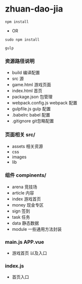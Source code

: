 # zhuan-dao-jia

```
npm install
```
* OR 
```
sudo npm install
```

```
gulp
```


### 资源路径说明

* build 编译配置
* src 源
* game.html 游戏页面
* index.html 首页
* package.json 包管理
* webpack.config.js webpack 配置
* gulpfile.js gulp 配置
* .babelrc babel 配置 
* .gitignore git忽略配置

### 页面相关 src/

* assets 相关资源
* css
* images
* lib 

### 组件 compinents/

* arena 竞技场
* article 内容
* index 游戏首页
* money 现金专区
* sign 签到
* task 任务
* data 静态数据
* module 一些通用方法封装

### main.js APP.vue

* 游戏首页 以及入口

### index.js

* 首页入口

